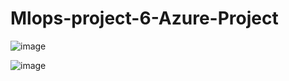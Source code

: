 # Mlops-project-6-Azure-Project

![image](https://github.com/nibinkjoseph/Mlops-project-6--Azure-Project/assets/63180074/86e24ec1-f946-4707-b0ab-9bb091777a26)

![image](https://github.com/nibinkjoseph/Mlops-project-6--Azure-Project/assets/63180074/1b05700d-043c-4a54-8918-5a7252d81d25)

